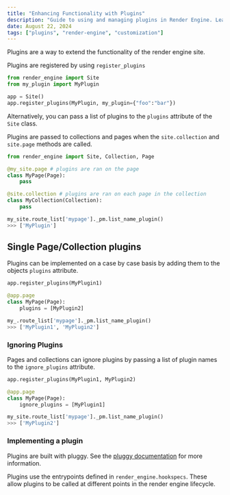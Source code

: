 ```yaml
---
title: "Enhancing Functionality with Plugins"
description: "Guide to using and managing plugins in Render Engine. Learn how to register plugins, apply them to pages and collections, and exclude specific plugins."
date: August 22, 2024
tags: ["plugins", "render-engine", "customization"]
---
```


Plugins are a way to extend the functionality of the render engine site.

Plugins are registered by using `register_plugins`

```python
from render_engine import Site
from my_plugin import MyPlugin

app = Site()
app.register_plugins(MyPlugin, my_plugin={"foo":"bar"})
```

Alternatively, you can pass a list of plugins to the `plugins` attribute of the `Site` class.

Plugins are passed to collections and pages when the `site.collection` and `site.page` methods are called.

```python
from render_engine import Site, Collection, Page

@my_site.page # plugins are ran on the page
class MyPage(Page):
    pass

@site.collection # plugins are ran on each page in the collection
class MyCollection(Collection):
    pass

my_site.route_list['mypage']._pm.list_name_plugin()
>>> ['MyPlugin']
```

## Single Page/Collection plugins

Plugins can be implemented on a case by case basis by adding them to the objects `plugins` attribute.

```python
app.register_plugins(MyPlugin1)

@app.page
class MyPage(Page):
    plugins = [MyPlugin2]

my_.route_list['mypage']._pm.list_name_plugin()
>>> ['MyPlugin1', 'MyPlugin2']

```

### Ignoring Plugins

Pages and collections can ignore plugins by passing a list of plugin names to the `ignore_plugins` attribute.

```python
app.register_plugins(MyPlugin1, MyPlugin2)

@app.page
class MyPage(Page):
    ignore_plugins = [MyPlugin1]

my_site.route_list['mypage']._pm.list_name_plugin()
>>> ['MyPlugin2']
```

### Implementing a plugin

Plugins are built with pluggy. See the [pluggy documentation](https://pluggy.readthedocs.io/en/latest/#) for more information.

Plugins use the entrypoints defined in `render_engine.hookspecs`. These allow plugins to be called at different points in the render engine lifecycle.
